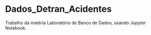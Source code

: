 # Dados_Detran_Acidentes

Trabalho da matéria Laboratório de Banco de Dados, usando Jupyter Notebook.
